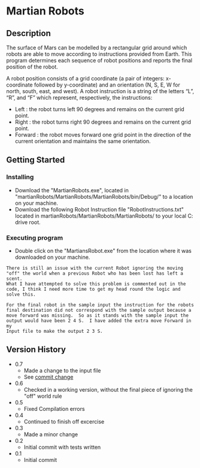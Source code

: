 # Martian Robots

## Description

The surface of Mars can be modelled by a rectangular grid around which robots are able to
move according to instructions provided from Earth. This program determines each sequence of robot positions 
and reports the final position of the robot.

A robot position consists of a grid coordinate (a pair of integers: x-coordinate followed by
y-coordinate) and an orientation (N, S, E, W for north, south, east, and west).
A robot instruction is a string of the letters “L”, “R”, and “F” which represent, respectively, the
instructions:
* Left : the robot turns left 90 degrees and remains on the current grid point.
* Right : the robot turns right 90 degrees and remains on the current grid point.
* Forward : the robot moves forward one grid point in the direction of the current
orientation and maintains the same orientation.

## Getting Started

### Installing

* Download the "MartianRobots.exe", located in "martianRobots/MartianRobots/MartianRobots/bin/Debug/" to a location on your machine.
* Download the following Robot Instruction file "RobotInstructions.txt" located in martianRobots/MartianRobots/MartianRobots/ to your local C: drive root.

### Executing program

* Double click on the "MartiansRobot.exe" from the location where it was downloaded on your machine.

```
There is still an issue with the current Robot ignoring the moving "off" the world when a previous Robot who has been lost has left a scent. 
What I have attempted to solve this problem is commented out in the code, I think I need more time to get my head round the logic and solve this.

For the final robot in the sample input the instruction for the robots final destination did not correspond with the sample output because a 
move forward was missing.  So as it stands with the sample input the output would have been 2 4 S.  I have added the extra move Forward in my 
Input file to make the output 2 3 S. 
```
## Version History

* 0.7
  *	Made a change to the input file
  * See [commit change]()
* 0.6
  * Checked in a working version, without the final piece of ignoring the "off" world rule
* 0.5
  *	Fixed Compilation errors
* 0.4
  *	Continued to finish off excercise
* 0.3
  *	Made a minor change
* 0.2
  *	Initial commit with tests written
* 0.1
  *	Initial commit
